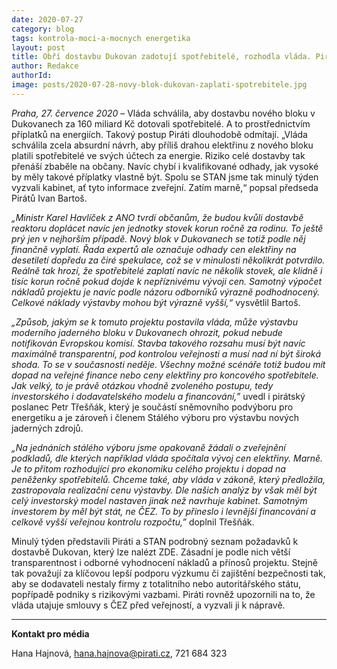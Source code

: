 ```yaml
---
date: 2020-07-27
category: blog
tags: kontrola-moci-a-mocnych energetika
layout: post
title: Obří dostavbu Dukovan zadotují spotřebitelé, rozhodla vláda. Piráti odmítají hrozící zdražení energií i přenášení rizika na občany
author: Redakce
authorId: 
image: posts/2020-07-28-novy-blok-dukovan-zaplati-spotrebitele.jpg
---
```


*Praha, 27. července 2020* – Vláda schválila, aby dostavbu nového bloku v Dukovanech za 160 miliard Kč dotovali spotřebitelé. A to prostřednictvím příplatků na energiích. Takový postup Piráti dlouhodobě odmítají. „Vláda schválila zcela absurdní návrh, aby příliš drahou elektřinu z nového bloku platili spotřebitelé ve svých účtech za energie. Riziko celé dostavby tak přenáší zbaběle na občany. Navíc chybí i kvalifikované odhady, jak vysoké by měly takové příplatky vlastně být. Spolu se STAN jsme tak minulý týden vyzvali kabinet, ať tyto informace zveřejní. Zatím marně,“ popsal předseda Pirátů Ivan Bartoš.

*„Ministr Karel Havlíček z ANO tvrdí občanům, že budou kvůli dostavbě reaktoru doplácet navíc jen jednotky stovek korun ročně za rodinu. To ještě prý jen v nejhorším případě. Nový blok v Dukovanech se totiž podle něj finančně vyplatí. Řada expertů ale označuje odhady cen elektřiny na desetiletí dopředu za čiré spekulace, což se v minulosti několikrát potvrdilo. Reálně tak hrozí, že spotřebitelé zaplatí navíc ne několik stovek, ale klidně i tisíc korun ročně pokud dojde k nepříznivému vývoji cen. Samotný výpočet nákladů projektu je navíc podle názoru odborníků výrazně podhodnocený. Celkové náklady výstavby mohou být výrazně vyšší,“* vysvětlil Bartoš.

*„Způsob, jakým se k tomuto projektu postavila vláda, může výstavbu moderního jaderného bloku v Dukovanech ohrozit, pokud nebude notifikován Evropskou komisí. Stavba takového rozsahu musí být navíc maximálně transparentní, pod kontrolou veřejnosti a musí nad ní být široká shoda. To se v současnosti neděje. Všechny možné scénáře totiž budou mít dopad na veřejné finance nebo ceny elektřiny pro koncového spotřebitele. Jak velký, to je právě otázkou vhodně zvoleného postupu, tedy investorského i dodavatelského modelu a financování,”* uvedl i pirátský poslanec Petr Třešňák, který je součástí sněmovního podvýboru pro energetiku a je zároveň i členem Stálého výboru pro výstavbu nových jaderných zdrojů.

*„Na jednáních stálého výboru jsme opakovaně žádali o zveřejnění podkladů, dle kterých například vláda spočítala vývoj cen elektřiny. Marně. Je to přitom rozhodující pro ekonomiku celého projektu i dopad na peněženky spotřebitelů. Chceme také, aby vláda v zákoně, který předložila, zastropovala realizační cenu výstavby. Dle našich analýz by však měl být celý investorský model nastaven jinak než navrhuje kabinet. Samotným investorem by měl být stát, ne ČEZ. To by přineslo i levnější financování a celkově vyšší veřejnou kontrolu rozpočtu,”* doplnil Třešňák.

Minulý týden představili Piráti a STAN podrobný seznam požadavků k dostavbě Dukovan, který lze nalézt ZDE. Zásadní je podle nich větší transparentnost i odborné vyhodnocení nákladů a přínosů projektu. Stejně tak považují za klíčovou lepší podporu výzkumu či zajištění bezpečnosti tak, aby se dodavateli nestaly firmy z totalitního nebo autoritářského státu, popřípadě podniky s rizikovými vazbami. Piráti rovněž upozornili na to, že vláda utajuje smlouvy s ČEZ před veřejností, a vyzvali ji k nápravě.

---

**Kontakt pro média**

Hana Hajnová, <hana.hajnova@pirati.cz>, 721 684 323
